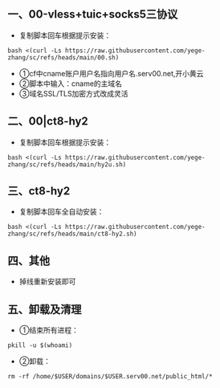 ## 一、00-vless+tuic+socks5三协议
* 复制脚本回车根据提示安装：
```
bash <(curl -Ls https://raw.githubusercontent.com/yege-zhang/sc/refs/heads/main/00.sh)
```
* ①cf中cname账户用户名指向用户名.serv00.net,开小黄云
* ②脚本中输入：cname的主域名
* ③域名SSL/TLS加密方式改成灵活
## 二、00|ct8-hy2
* 复制脚本回车根据提示安装：
```
bash <(curl -Ls https://raw.githubusercontent.com/yege-zhang/sc/refs/heads/main/hy2u.sh)
```
## 三、ct8-hy2
* 复制脚本回车全自动安装：
```
bash <(curl -Ls https://raw.githubusercontent.com/yege-zhang/sc/refs/heads/main/ct8-hy2.sh)
```
## 四、其他
*  掉线重新安装即可
## 五、卸载及清理
*  ①结束所有进程：
```
pkill -u $(whoami)
```

*  ②卸载：
```
rm -rf /home/$USER/domains/$USER.serv00.net/public_html/*
```
